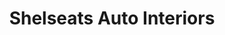 ---
title: "Shelseats Auto Interiors"
url: /las-pinas/shelseats-auto-interiors/
shop: car repair
---